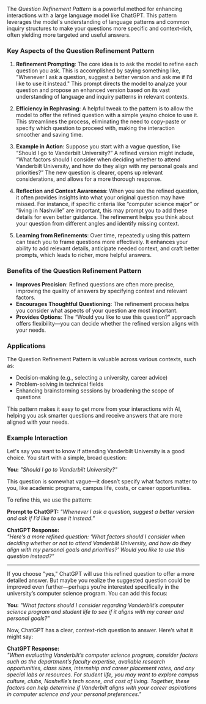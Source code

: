 The _Question Refinement Pattern_ is a powerful method for enhancing interactions with a large language model like ChatGPT. This pattern leverages the model's understanding of language patterns and common inquiry structures to make your questions more specific and context-rich, often yielding more targeted and useful answers.

### Key Aspects of the Question Refinement Pattern

1. **Refinement Prompting**: The core idea is to ask the model to refine each question you ask. This is accomplished by saying something like, "Whenever I ask a question, suggest a better version and ask me if I’d like to use it instead." This prompt directs the model to analyze your question and propose an enhanced version based on its vast understanding of language and inquiry patterns in relevant contexts.
    
2. **Efficiency in Rephrasing**: A helpful tweak to the pattern is to allow the model to offer the refined question with a simple yes/no choice to use it. This streamlines the process, eliminating the need to copy-paste or specify which question to proceed with, making the interaction smoother and saving time.
    
3. **Example in Action**: Suppose you start with a vague question, like “Should I go to Vanderbilt University?” A refined version might include, “What factors should I consider when deciding whether to attend Vanderbilt University, and how do they align with my personal goals and priorities?” The new question is clearer, opens up relevant considerations, and allows for a more thorough response.
    
4. **Reflection and Context Awareness**: When you see the refined question, it often provides insights into what your original question may have missed. For instance, if specific criteria like “computer science major” or “living in Nashville” are important, this may prompt you to add these details for even better guidance. The refinement helps you think about your question from different angles and identify missing context.
    
5. **Learning from Refinements**: Over time, repeatedly using this pattern can teach you to frame questions more effectively. It enhances your ability to add relevant details, anticipate needed context, and craft better prompts, which leads to richer, more helpful answers.
    

### Benefits of the Question Refinement Pattern

- **Improves Precision**: Refined questions are often more precise, improving the quality of answers by specifying context and relevant factors.
- **Encourages Thoughtful Questioning**: The refinement process helps you consider what aspects of your question are most important.
- **Provides Options**: The “Would you like to use this question?” approach offers flexibility—you can decide whether the refined version aligns with your needs.

### Applications

The Question Refinement Pattern is valuable across various contexts, such as:

- Decision-making (e.g., selecting a university, career advice)
- Problem-solving in technical fields
- Enhancing brainstorming sessions by broadening the scope of questions

This pattern makes it easy to get more from your interactions with AI, helping you ask smarter questions and receive answers that are more aligned with your needs.

### Example Interaction

Let's say you want to know if attending Vanderbilt University is a good choice. You start with a simple, broad question:

**You:** _"Should I go to Vanderbilt University?"_

This question is somewhat vague—it doesn’t specify what factors matter to you, like academic programs, campus life, costs, or career opportunities.

To refine this, we use the pattern:

**Prompt to ChatGPT:** _"Whenever I ask a question, suggest a better version and ask if I’d like to use it instead."_

**ChatGPT Response:**  
_"Here’s a more refined question: ‘What factors should I consider when deciding whether or not to attend Vanderbilt University, and how do they align with my personal goals and priorities?’ Would you like to use this question instead?"_

---

If you choose "yes," ChatGPT will use this refined question to offer a more detailed answer. But maybe you realize the suggested question could be improved even further—perhaps you’re interested specifically in the university’s computer science program. You can add this focus:

**You:** _"What factors should I consider regarding Vanderbilt’s computer science program and student life to see if it aligns with my career and personal goals?"_

Now, ChatGPT has a clear, context-rich question to answer. Here’s what it might say:

**ChatGPT Response:**  
_"When evaluating Vanderbilt’s computer science program, consider factors such as the department’s faculty expertise, available research opportunities, class sizes, internship and career placement rates, and any special labs or resources. For student life, you may want to explore campus culture, clubs, Nashville’s tech scene, and cost of living. Together, these factors can help determine if Vanderbilt aligns with your career aspirations in computer science and your personal preferences."_